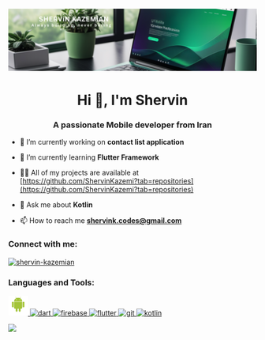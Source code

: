 ![logo](https://github.com/ShervinKazemi/ShervinKazemi/blob/main/SHERViN%20KAZEMiAN.png)
<h1 align="center">Hi 👋, I'm Shervin</h1>
<h3 align="center">A passionate Mobile developer from Iran</h3>

- 🔭 I’m currently working on **contact list application**

- 🌱 I’m currently learning **Flutter Framework**

- 👨‍💻 All of my projects are available at [https://github.com/ShervinKazemi?tab=repositories](https://github.com/ShervinKazemi?tab=repositories)

- 💬 Ask me about **Kotlin**

- 📫 How to reach me **shervink.codes@gmail.com**

<h3 align="left">Connect with me:</h3>
<p align="left">
<a href="https://linkedin.com/in/shervin-kazemian" target="blank"><img align="center" src="https://raw.githubusercontent.com/rahuldkjain/github-profile-readme-generator/master/src/images/icons/Social/linked-in-alt.svg" alt="shervin-kazemian" height="30" width="40" /></a>
</p>

<h3 align="left">Languages and Tools:</h3>
<p align="left"> <a href="https://developer.android.com" target="_blank" rel="noreferrer"> <img src="https://raw.githubusercontent.com/devicons/devicon/master/icons/android/android-original-wordmark.svg" alt="android" width="40" height="40"/> </a> <a href="https://dart.dev" target="_blank" rel="noreferrer"> <img src="https://www.vectorlogo.zone/logos/dartlang/dartlang-icon.svg" alt="dart" width="40" height="40"/> </a> <a href="https://firebase.google.com/" target="_blank" rel="noreferrer"> <img src="https://www.vectorlogo.zone/logos/firebase/firebase-icon.svg" alt="firebase" width="40" height="40"/> </a> <a href="https://flutter.dev" target="_blank" rel="noreferrer"> <img src="https://www.vectorlogo.zone/logos/flutterio/flutterio-icon.svg" alt="flutter" width="40" height="40"/> </a> <a href="https://git-scm.com/" target="_blank" rel="noreferrer"> <img src="https://www.vectorlogo.zone/logos/git-scm/git-scm-icon.svg" alt="git" width="40" height="40"/> </a> <a href="https://kotlinlang.org" target="_blank" rel="noreferrer"> <img src="https://www.vectorlogo.zone/logos/kotlinlang/kotlinlang-icon.svg" alt="kotlin" width="40" height="40"/> </a> </p>

![](https://quotes-github-readme.vercel.app/api?type=horizontal&theme=radical)

